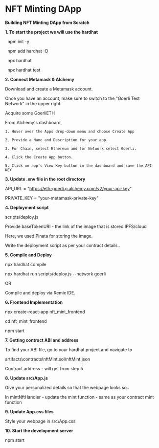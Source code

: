# NFT Minting DApp

**Building NFT Minting DApp from Scratch**

**1. To start the project we will use the hardhat** 

  &nbsp;&nbsp;npm init -y

  &nbsp;&nbsp;npm add hardhat -D

  &nbsp;&nbsp;npx hardhat

  &nbsp;&nbsp;npx hardhat test

**2. Connect Metamask & Alchemy** 

  Download and create a Metamask account.

  Once you have an account, make sure to switch to the "Goerli Test Network" in the upper right.

  Acquire some GoerliETH
  

  From Alchemy's dashboard,

    1. Hover over the Apps drop-down menu and choose Create App

    2. Provide a Name and Description for your app.

    3. For Chain, select Ethereum and for Network select Goerli.

    4. Click the Create App button.

    5. Click on app's View Key button in the dashboard and save the API KEY

**3. Update .env file in the root directory** 

  API\_URL = "https://eth-goerli.g.alchemy.com/v2/your-api-key"

  PRIVATE\_KEY = "your-metamask-private-key"

**4. Deployment script** 

scripts/deploy.js

  Provide baseTokenURI - the link of the image that is stored IPFS/cloud

  Here, we used Pinata for storing the image.

  Write the deployment script as per your contract details..

**5. Compile and Deploy** 

  npx hardhat compile

  npx hardhat run scripts/deploy.js --network goerli

  OR

  Compile and deploy via Remix IDE.

**6. Frontend Implementation** 

  npx create-react-app nft\_mint\_frontend

  cd nft\_mint\_frontend

  npm start

**7. Getting contract ABI and address** 

  To find your ABI file, go to your hardhat project and navigate to

  artifacts\contracts\nftMint.sol\nftMint.json

  Contract address - will get from step 5

**8. Update src\App.js** 

  Give your personalized details so that the webpage looks so..

  In mintNftHandler - update the mint function - same as your contract mint function

**9. Update App.css files** 

  Style your webpage in src\App.css

**10. Start the development server** 

  npm start
  
